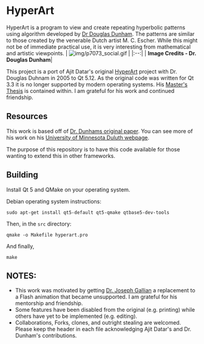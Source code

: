 # HyperArt
HyperArt is a program to view and create repeating hyperbolic patterns using algorithm developed by [Dr Douglas Dunham](http://hyperart.sourceforge.net/www.d.umn.edu/~ddunham/). The patterns are similar to those created by the venerable Dutch artist M. C. Escher. While this might not be of immediate practical use, it is very interesting from mathematical and artistic viewpoints.
| ![img/p7073_social.gif](https://www.d.umn.edu/~ddunham/p7073.gif) |
|:--:|
| <b>Image Credits - Dr. Douglas Dunham</b>|

This project is a port of Ajit Datar's original [HyperArt](http://hyperart.sourceforge.net/) project with Dr. Douglas Duhnam in 2005 to Qt 5.12. As the original code was written for Qt 3.3 it is no longer supported by modern operating systems. His [Master's Thesis](docs/Generating_Hyperbolic_Patterns_for_Regular_and_Non-Regular_P-Gons.pdf) is contained within. I am grateful for his work and continued friendship.

## Resources
This work is based off of [Dr. Dunhams original paper](http://www.d.umn.edu/~ddunham/isis4/index.html). You can see more of his work on his [University of Minnesota Duluth webpage](http://www.d.umn.edu/~ddunham/).

The purpose of this repository is to have this code available for those wanting to extend this in other frameworks.

## Building
Install Qt 5 and QMake on your operating system.

Debian operating system instructions:

`sudo apt-get install qt5-default qt5-qmake qtbase5-dev-tools`

Then, in the `src` directory:

`qmake -o Makefile hyperart.pro`

And finally,

`make`

## NOTES:
- This work was motivated by getting [Dr. Joseph Gallian](https://www.d.umn.edu/~jgallian/) a replacement to a Flash animation that became unsupported. I am grateful for his mentorship and friendship.
- Some features have been disabled from the original (e.g. printing) while others have yet to be implemented (e.g. editing).
- Collaborations, Forks, clones, and outright stealing are welcomed. Please keep the header in each file acknowledging Ajit Datar's and Dr. Dunham's contributions.
